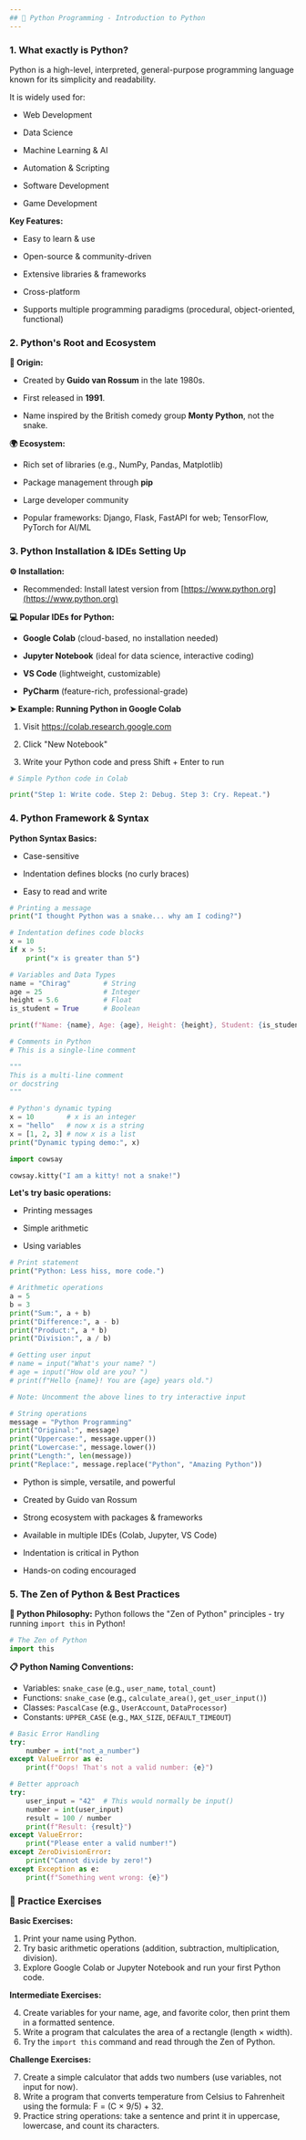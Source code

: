 ```yaml
---
## 📓 Python Programming - Introduction to Python
---
```


### 1. What exactly is Python?

Python is a high-level, interpreted, general-purpose programming language known for its simplicity and readability. 

It is widely used for:

- Web Development

- Data Science

- Machine Learning & AI

- Automation & Scripting

- Software Development

- Game Development

**Key Features:**

- Easy to learn & use  

- Open-source & community-driven  

- Extensive libraries & frameworks  

- Cross-platform  

- Supports multiple programming paradigms (procedural, object-oriented, functional)  


###  2. Python's Root and Ecosystem

**🐍 Origin:**

- Created by **Guido van Rossum** in the late 1980s.

- First released in **1991**.

- Name inspired by the British comedy group **Monty Python**, not the snake.

**🌍 Ecosystem:**

- Rich set of libraries (e.g., NumPy, Pandas, Matplotlib)

- Package management through **pip**

- Large developer community

- Popular frameworks: Django, Flask, FastAPI for web; TensorFlow, PyTorch for AI/ML


###  3. Python Installation & IDEs Setting Up

**⚙️ Installation:**
- Recommended: Install latest version from [https://www.python.org](https://www.python.org)

**💻 Popular IDEs for Python:**

- **Google Colab** (cloud-based, no installation needed)

- **Jupyter Notebook** (ideal for data science, interactive coding)

- **VS Code** (lightweight, customizable)

- **PyCharm** (feature-rich, professional-grade)

**➤ Example: Running Python in Google Colab**
1. Visit https://colab.research.google.com

2. Click "New Notebook"

3. Write your Python code and press Shift + Enter to run


```python
# Simple Python code in Colab

print("Step 1: Write code. Step 2: Debug. Step 3: Cry. Repeat.")
```

###  4. Python Framework & Syntax

**Python Syntax Basics:**
- Case-sensitive

- Indentation defines blocks (no curly braces)

- Easy to read and write


```python
# Printing a message
print("I thought Python was a snake... why am I coding?")

# Indentation defines code blocks
x = 10
if x > 5:
    print("x is greater than 5")

```


```python
# Variables and Data Types
name = "Chirag"        # String
age = 25               # Integer
height = 5.6           # Float
is_student = True      # Boolean

print(f"Name: {name}, Age: {age}, Height: {height}, Student: {is_student}")

# Comments in Python
# This is a single-line comment

"""
This is a multi-line comment
or docstring
"""

# Python's dynamic typing
x = 10        # x is an integer
x = "hello"   # now x is a string
x = [1, 2, 3] # now x is a list
print("Dynamic typing demo:", x)
```


```python
import cowsay

cowsay.kitty("I am a kitty! not a snake!")
```

**Let's try basic operations:**

- Printing messages

- Simple arithmetic

- Using variables


```python
# Print statement
print("Python: Less hiss, more code.")

# Arithmetic operations
a = 5
b = 3
print("Sum:", a + b)
print("Difference:", a - b)
print("Product:", a * b)
print("Division:", a / b)
```


```python
# Getting user input
# name = input("What's your name? ")
# age = input("How old are you? ")
# print(f"Hello {name}! You are {age} years old.")

# Note: Uncomment the above lines to try interactive input

# String operations
message = "Python Programming"
print("Original:", message)
print("Uppercase:", message.upper())
print("Lowercase:", message.lower())
print("Length:", len(message))
print("Replace:", message.replace("Python", "Amazing Python"))
```

* Python is simple, versatile, and powerful  

* Created by Guido van Rossum  

* Strong ecosystem with packages & frameworks  

* Available in multiple IDEs (Colab, Jupyter, VS Code)  

* Indentation is critical in Python  

* Hands-on coding encouraged  

### 5. The Zen of Python & Best Practices

**🧘 Python Philosophy:**
Python follows the "Zen of Python" principles - try running `import this` in Python!


```python
# The Zen of Python
import this
```

**📋 Python Naming Conventions:**
- Variables: `snake_case` (e.g., `user_name`, `total_count`)
- Functions: `snake_case` (e.g., `calculate_area()`, `get_user_input()`)
- Classes: `PascalCase` (e.g., `UserAccount`, `DataProcessor`)
- Constants: `UPPER_CASE` (e.g., `MAX_SIZE`, `DEFAULT_TIMEOUT`)


```python
# Basic Error Handling
try:
    number = int("not_a_number")
except ValueError as e:
    print(f"Oops! That's not a valid number: {e}")

# Better approach
try:
    user_input = "42"  # This would normally be input()
    number = int(user_input)
    result = 100 / number
    print(f"Result: {result}")
except ValueError:
    print("Please enter a valid number!")
except ZeroDivisionError:
    print("Cannot divide by zero!")
except Exception as e:
    print(f"Something went wrong: {e}")
```

### 📝 Practice Exercises

**Basic Exercises:**

1. Print your name using Python.
2. Try basic arithmetic operations (addition, subtraction, multiplication, division).
3. Explore Google Colab or Jupyter Notebook and run your first Python code.

**Intermediate Exercises:**

4. Create variables for your name, age, and favorite color, then print them in a formatted sentence.
5. Write a program that calculates the area of a rectangle (length × width).
6. Try the `import this` command and read through the Zen of Python.

**Challenge Exercises:**

7. Create a simple calculator that adds two numbers (use variables, not input for now).
8. Write a program that converts temperature from Celsius to Fahrenheit using the formula: F = (C × 9/5) + 32.
9. Practice string operations: take a sentence and print it in uppercase, lowercase, and count its characters.
